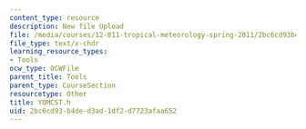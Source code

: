 ```yaml
---
content_type: resource
description: New file Upload
file: /media/courses/12-811-tropical-meteorology-spring-2011/2bc6cd93b4ded3ad1df2d7723afaa652_YOMCST.h
file_type: text/x-chdr
learning_resource_types:
- Tools
ocw_type: OCWFile
parent_title: Tools
parent_type: CourseSection
resourcetype: Other
title: YOMCST.h
uid: 2bc6cd93-b4de-d3ad-1df2-d7723afaa652
---
```

